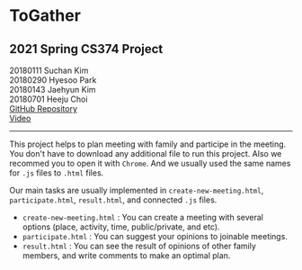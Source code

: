 # ToGather
## 2021 Spring CS374 Project

20180111 Suchan Kim  
20180290 Hyesoo Park  
20180143 Jaehyun Kim  
20180701 Heeju Choi  
[GitHub Repository](https://somnium421.github.io/ToGather/index.html)  
[Video](https://www.youtube.com/watch?v=3gZMrlk4G8s)

----
This project helps to plan meeting with family and participe in the meeting. You don't have to download any additional file to run this project. Also we recommed you to open it with ```Chrome```. And we usually used the same names for ```.js``` files to ```.html``` files.

Our main tasks are usually implemented in ```create-new-meeting.html```, ```participate.html```, ```result.html```, and connected ```.js``` files.

- ```create-new-meeting.html``` : You can create a meeting with several options (place, activity, time, public/private, and etc).
- ```participate.html``` : You can suggest your opinions to joinable meetings. 
- ```result.html``` : You can see the result of opinions of other family members, and write comments to make an optimal plan.
